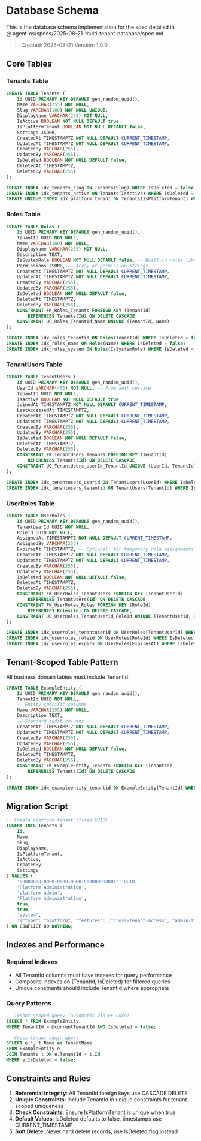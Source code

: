 # Database Schema

This is the database schema implementation for the spec detailed in @.agent-os/specs/2025-08-21-multi-tenant-database/spec.md

> Created: 2025-08-21
> Version: 1.0.0

## Core Tables

### Tenants Table
```sql
CREATE TABLE Tenants (
    Id UUID PRIMARY KEY DEFAULT gen_random_uuid(),
    Name VARCHAR(255) NOT NULL,
    Slug VARCHAR(100) NOT NULL UNIQUE,
    DisplayName VARCHAR(255) NOT NULL,
    IsActive BOOLEAN NOT NULL DEFAULT true,
    IsPlatformTenant BOOLEAN NOT NULL DEFAULT false,
    Settings JSONB,
    CreatedAt TIMESTAMPTZ NOT NULL DEFAULT CURRENT_TIMESTAMP,
    UpdatedAt TIMESTAMPTZ NOT NULL DEFAULT CURRENT_TIMESTAMP,
    CreatedBy VARCHAR(255),
    UpdatedBy VARCHAR(255),
    IsDeleted BOOLEAN NOT NULL DEFAULT false,
    DeletedAt TIMESTAMPTZ,
    DeletedBy VARCHAR(255)
);

CREATE INDEX idx_tenants_slug ON Tenants(Slug) WHERE IsDeleted = false;
CREATE INDEX idx_tenants_active ON Tenants(IsActive) WHERE IsDeleted = false;
CREATE UNIQUE INDEX idx_platform_tenant ON Tenants(IsPlatformTenant) WHERE IsPlatformTenant = true AND IsDeleted = false;
```

### Roles Table
```sql
CREATE TABLE Roles (
    Id UUID PRIMARY KEY DEFAULT gen_random_uuid(),
    TenantId UUID NOT NULL,
    Name VARCHAR(100) NOT NULL,
    DisplayName VARCHAR(255) NOT NULL,
    Description TEXT,
    IsSystemRole BOOLEAN NOT NULL DEFAULT false, -- Built-in roles like Admin, Member
    Permissions JSONB, -- Array of permission strings
    CreatedAt TIMESTAMPTZ NOT NULL DEFAULT CURRENT_TIMESTAMP,
    UpdatedAt TIMESTAMPTZ NOT NULL DEFAULT CURRENT_TIMESTAMP,
    CreatedBy VARCHAR(255),
    UpdatedBy VARCHAR(255),
    IsDeleted BOOLEAN NOT NULL DEFAULT false,
    DeletedAt TIMESTAMPTZ,
    DeletedBy VARCHAR(255),
    CONSTRAINT FK_Roles_Tenants FOREIGN KEY (TenantId) 
        REFERENCES Tenants(Id) ON DELETE CASCADE,
    CONSTRAINT UQ_Roles_TenantId_Name UNIQUE (TenantId, Name)
);

CREATE INDEX idx_roles_tenantid ON Roles(TenantId) WHERE IsDeleted = false;
CREATE INDEX idx_roles_name ON Roles(Name) WHERE IsDeleted = false;
CREATE INDEX idx_roles_system ON Roles(IsSystemRole) WHERE IsDeleted = false;
```

### TenantUsers Table
```sql
CREATE TABLE TenantUsers (
    Id UUID PRIMARY KEY DEFAULT gen_random_uuid(),
    UserId VARCHAR(450) NOT NULL, -- From auth service
    TenantId UUID NOT NULL,
    IsActive BOOLEAN NOT NULL DEFAULT true,
    JoinedAt TIMESTAMPTZ NOT NULL DEFAULT CURRENT_TIMESTAMP,
    LastAccessedAt TIMESTAMPTZ,
    CreatedAt TIMESTAMPTZ NOT NULL DEFAULT CURRENT_TIMESTAMP,
    UpdatedAt TIMESTAMPTZ NOT NULL DEFAULT CURRENT_TIMESTAMP,
    CreatedBy VARCHAR(255),
    UpdatedBy VARCHAR(255),
    IsDeleted BOOLEAN NOT NULL DEFAULT false,
    DeletedAt TIMESTAMPTZ,
    DeletedBy VARCHAR(255),
    CONSTRAINT FK_TenantUsers_Tenants FOREIGN KEY (TenantId) 
        REFERENCES Tenants(Id) ON DELETE CASCADE,
    CONSTRAINT UQ_TenantUsers_UserId_TenantId UNIQUE (UserId, TenantId)
);

CREATE INDEX idx_tenantusers_userid ON TenantUsers(UserId) WHERE IsDeleted = false;
CREATE INDEX idx_tenantusers_tenantid ON TenantUsers(TenantId) WHERE IsDeleted = false;
```

### UserRoles Table
```sql
CREATE TABLE UserRoles (
    Id UUID PRIMARY KEY DEFAULT gen_random_uuid(),
    TenantUserId UUID NOT NULL,
    RoleId UUID NOT NULL,
    AssignedAt TIMESTAMPTZ NOT NULL DEFAULT CURRENT_TIMESTAMP,
    AssignedBy VARCHAR(255),
    ExpiresAt TIMESTAMPTZ, -- Optional: for temporary role assignments
    CreatedAt TIMESTAMPTZ NOT NULL DEFAULT CURRENT_TIMESTAMP,
    UpdatedAt TIMESTAMPTZ NOT NULL DEFAULT CURRENT_TIMESTAMP,
    CreatedBy VARCHAR(255),
    UpdatedBy VARCHAR(255),
    IsDeleted BOOLEAN NOT NULL DEFAULT false,
    DeletedAt TIMESTAMPTZ,
    DeletedBy VARCHAR(255),
    CONSTRAINT FK_UserRoles_TenantUsers FOREIGN KEY (TenantUserId) 
        REFERENCES TenantUsers(Id) ON DELETE CASCADE,
    CONSTRAINT FK_UserRoles_Roles FOREIGN KEY (RoleId) 
        REFERENCES Roles(Id) ON DELETE CASCADE,
    CONSTRAINT UQ_UserRoles_TenantUserId_RoleId UNIQUE (TenantUserId, RoleId)
);

CREATE INDEX idx_userroles_tenantuserid ON UserRoles(TenantUserId) WHERE IsDeleted = false;
CREATE INDEX idx_userroles_roleid ON UserRoles(RoleId) WHERE IsDeleted = false;
CREATE INDEX idx_userroles_expiry ON UserRoles(ExpiresAt) WHERE IsDeleted = false AND ExpiresAt IS NOT NULL;
```

## Tenant-Scoped Table Pattern

All business domain tables must include TenantId:

```sql
CREATE TABLE ExampleEntity (
    Id UUID PRIMARY KEY DEFAULT gen_random_uuid(),
    TenantId UUID NOT NULL,
    -- Entity specific columns
    Name VARCHAR(255) NOT NULL,
    Description TEXT,
    -- Standard audit columns
    CreatedAt TIMESTAMPTZ NOT NULL DEFAULT CURRENT_TIMESTAMP,
    UpdatedAt TIMESTAMPTZ NOT NULL DEFAULT CURRENT_TIMESTAMP,
    CreatedBy VARCHAR(255),
    UpdatedBy VARCHAR(255),
    IsDeleted BOOLEAN NOT NULL DEFAULT false,
    DeletedAt TIMESTAMPTZ,
    DeletedBy VARCHAR(255),
    CONSTRAINT FK_ExampleEntity_Tenants FOREIGN KEY (TenantId) 
        REFERENCES Tenants(Id) ON DELETE CASCADE
);

CREATE INDEX idx_exampleentity_tenantid ON ExampleEntity(TenantId) WHERE IsDeleted = false;
```

## Migration Script

```sql
-- Create platform tenant (fixed GUID)
INSERT INTO Tenants (
    Id,
    Name,
    Slug,
    DisplayName,
    IsPlatformTenant,
    IsActive,
    CreatedBy,
    Settings
) VALUES (
    '00000000-0000-0000-0000-000000000001'::UUID,
    'Platform Administration',
    'platform-admin',
    'Platform Administration',
    true,
    true,
    'system',
    '{"type": "platform", "features": ["cross-tenant-access", "admin-tools"]}'::JSONB
) ON CONFLICT DO NOTHING;
```

## Indexes and Performance

### Required Indexes
- All TenantId columns must have indexes for query performance
- Composite indexes on (TenantId, IsDeleted) for filtered queries
- Unique constraints should include TenantId where appropriate

### Query Patterns
```sql
-- Tenant-scoped query (automatic via EF Core)
SELECT * FROM ExampleEntity 
WHERE TenantId = @currentTenantId AND IsDeleted = false;

-- Cross-tenant admin query
SELECT e.*, t.Name as TenantName 
FROM ExampleEntity e
JOIN Tenants t ON e.TenantId = t.Id
WHERE e.IsDeleted = false;
```

## Constraints and Rules

1. **Referential Integrity**: All TenantId foreign keys use CASCADE DELETE
2. **Unique Constraints**: Include TenantId in unique constraints for tenant-scoped uniqueness
3. **Check Constraints**: Ensure IsPlatformTenant is unique when true
4. **Default Values**: IsDeleted defaults to false, timestamps use CURRENT_TIMESTAMP
5. **Soft Delete**: Never hard delete records, use IsDeleted flag instead